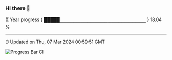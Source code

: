 ### Hi there 👋

⏳ Year progress { █████▁▁▁▁▁▁▁▁▁▁▁▁▁▁▁▁▁▁▁▁▁▁▁▁▁ } 18.04 %

---

⏰ Updated on Thu, 07 Mar 2024 00:59:51 GMT

![Progress Bar CI](https://github.com/ZhaoGui/ZhaoGui/workflows/Progress%20Bar%20CI/badge.svg)
